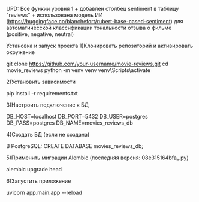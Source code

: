 UPD: Все функии уровня 1 + добавлен столбец sentiment в таблицу "reviews" + использована модель ИИ (https://huggingface.co/blanchefort/rubert-base-cased-sentiment) для автоматичесской классификации тональности отзыва о фильме (positive, negative, neutral)

Установка и запуск проекта
1)Клонировать репозиторий и активировать окружение

git clone https://github.com/your-username/movie-reviews.git
cd movie_reviews
python -m venv venv
venv\Scripts\activate

2)Установить зависимости

pip install -r requirements.txt

3)Настроить подключение к БД

DB_HOST=localhost
DB_PORT=5432
DB_USER=postgres
DB_PASS=postgres
DB_NAME=movies_reviews_db

4)Создать БД (если не создана)

В PostgreSQL:
CREATE DATABASE movies_reviews_db;


5)Применить миграции Alembic (последняя версия: 08e315164bfa_.py)

alembic upgrade head

6)Запустить приложение

uvicorn app.main:app --reload
